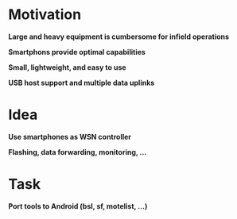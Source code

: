 # Motivation #
**Large and heavy equipment is cumbersome for infield operations**

**Smartphons provide optimal capabilities**

**Small, lightweight, and easy to use**

**USB host support and multiple data uplinks**

# Idea #

**Use smartphones as WSN controller**

**Flashing, data forwarding, monitoring, …**

# Task #
**Port tools to Android (bsl, sf, motelist, …)**

